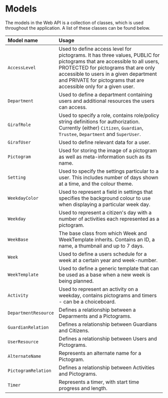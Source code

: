 # Models

The models in the Web API is a collection of classes, which is used throughout
the application. A list of these classes can be found below.

|Model name | Usage|
|:----------|:-----|
|```AccessLevel``` | Used to define access level for pictograms. It has three values, PUBLIC for pictograms that are accessible to all users, PROTECTED for pictograms that are only accessible to users in a given department and PRIVATE for pictograms that are accessible only for a given user. |
| ```Department``` | Used to define a department containing users and additional resources the users can access.|
|```GirafRole``` | Used to specify a role, contains role/policy string definitions for authorization. Currently (either) ```Citizen```, ```Guardian```, ```Trustee```, ```Department``` and ```SuperUser```.|
| ```GirafUser``` | Used to define relevant data for a user.|
|```Pictogram``` | Used for storing the image of a pictogram as well as meta-information such as its name.|
| ```Setting``` | Used to specify the settings particular to a user. This includes number of days shown at a time, and the colour theme. |
| ```WeekdayColor``` | Used to represent a field in settings that specifies the background colour to use when displaying a particular week day.|
| ```Weekday``` | Used to represent a citizen's day with a number of activities each represented as a pictogram.|
| ```WeekBase``` | The base class from which Week and WeekTemplate inherits. Contains an ID, a name, a thumbnail and up to 7 days. |
| ```Week``` | Used to define a users schedule for a week at a certain year and week-number. |
| ```WeekTemplate``` | Used to define a generic template that can be used as a base when a new week is being planned.|
| ```Activity``` | Used to represent an activity on a weekday, contains pictograms and timers - can be a choiceboard.|
| ```DepartmentResource``` | Defines a relationship between a Deparments and a Pictograms.|
| ```GuardianRelation``` | Defines a relationship between Guardians and Citizens.|
| ```UserResource``` | Defines a relationship between Users and Pictograms.|
| ```AlternateName``` | Represents an alternate name for a Pictogram.|
| ```PictogramRelation``` | Defines a relationship between Activities and Pictograms.|
| ```Timer``` | Represents a timer, with start time progress and length.|











